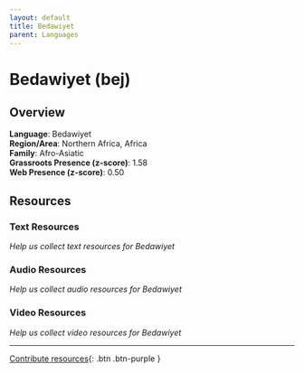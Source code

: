 ```yaml
---
layout: default
title: Bedawiyet
parent: Languages
---
```


# Bedawiyet (bej)

## Overview

**Language**: Bedawiyet  
**Region/Area**: Northern Africa, Africa  
**Family**: Afro-Asiatic  
**Grassroots Presence (z-score)**: 1.58  
**Web Presence (z-score)**: 0.50  

## Resources

### Text Resources
*Help us collect text resources for Bedawiyet*

### Audio Resources
*Help us collect audio resources for Bedawiyet*

### Video Resources
*Help us collect video resources for Bedawiyet*

---

[Contribute resources](https://forms.office.com/e/1SfLJx3u1r){: .btn .btn-purple }
